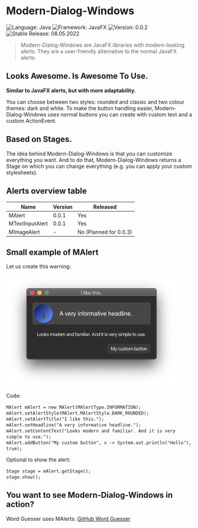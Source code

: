# Modern-Dialog-Windows

![Language: Java](https://img.shields.io/badge/Language-Java-informational)
![Framework: JavaFX](https://img.shields.io/badge/Framework-JavaFX-informational)
![Version: 0.0.2](https://img.shields.io/badge/Version-0.0.2-red)
![Stable Release: 08.05.2022](https://img.shields.io/badge/Stable_Release-8th_June_2022-yellow)

>Modern-Dialog-Windows are JavaFX libraries with modern-looking alerts. They are a user-friendly alternative to the normal JavaFX alerts.

## Looks Awesome. Is Awesome To Use.
**Similar to JavaFX alerts, but with more adaptability.**

You can choose between
two styles: rounded and classic and two colour themes: dark and white.
To make the button handling easier, Modern-Dialog-Windows uses normal buttons you
can create with custom text and a custom ActionEvent.

## Based on Stages.
The idea behind Modern-Dialog-Windows is that you can customize everything you want.
And to do that, Modern-Dialog-Windows returns a Stage on which you can change everything
(e.g. you can apply your custom stylesheets).

## Alerts overview table
| Name            | Version | Released               |
|-----------------|---------|------------------------|
| MAlert          | 0.0.1   | Yes                    |
| MTextInputAlert | 0.0.1   | Yes                    |
| MImageAlert     | -       | No (Planned for 0.0.3) |

## Small example of MAlert
Let us create this warning:

![Example](images/example.png)

Code:

    MAlert mAlert = new MAlert(MAlertType.INFORMATION);
    mAlert.setAlertStyle(MAlert.MAlertStyle.DARK_ROUNDED);
    mAlert.setAlertTitle("I like this.");
    mAlert.setHeadline("A very informative headline.");
    mAlert.setContentText("Looks modern and familiar. And it is very simple to use.");
    mAlert.addButton("My custom button", x -> System.out.println("Hello"), true);

Optional to show the alert:

    Stage stage = mAlert.getStage();
    stage.show();

## You want to see Modern-Dialog-Windows in action?
Word Guesser uses MAlerts: [GitHub Word Guesser](https://github.com/GregorGott/Word-Guesser)

